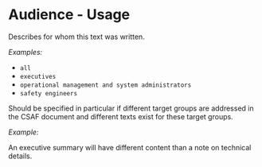 # Audience - Usage

Describes for whom this text was written.

*Examples:*

* `all`
* `executives`
* `operational management and system administrators`
* `safety engineers`

Should be specified in particular if different target groups are addressed in the CSAF document and different texts exist for these target groups.

*Example:*

An executive summary will have different content than a note on technical details.
